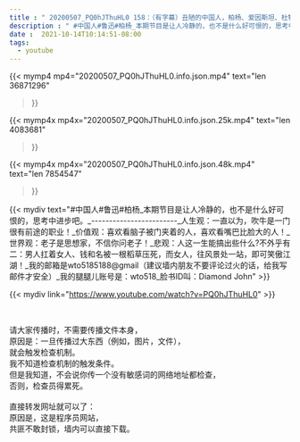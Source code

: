 ```yaml
---
title : " 20200507_PQ0hJThuHL0 158：（有字幕）丑陋的中国人，柏杨、爱因斯坦、杜牧、兰陵笑笑生、鲁迅这五大人物早把昨天、今天和未来的中国人嘴脸写了个底朝天。我不是中国人，我是蜀国人。 "
description : " #中国人#鲁迅#柏杨_本期节目是让人冷静的，也不是什么好可恨的，思考中进步吧。_------------------------_人生观：一直以为，吹牛是一门很有前途的职业！_价值观：喜欢看脑子被门夹着的人，喜欢看嘴巴比脸大的人！_世界观：老子是思想家，不信你问老子！_悲观：人这一生能搞出些什么?不外乎有二：男人扛着女人、钱和名被一根稻草压死，而女人，往风景处一站，即可笑傲江湖！_我的邮箱是wto5185188@gmail（建议墙内朋友不要评论过火的话，给我写邮件才安全）_我的腿腿儿账号是：wto518_脸书ID叫：Diamond John "
date :  2021-10-14T10:14:51-08:00
tags:
  - youtube
---
```


{{< mymp4 mp4="20200507_PQ0hJThuHL0.info.json.mp4" 
text="len 36871296"
>}}

{{< mymp4x  mp4x="20200507_PQ0hJThuHL0.info.json.25k.mp4"
text="len 4083681"
>}}

{{< mymp4x  mp4x="20200507_PQ0hJThuHL0.info.json.48k.mp4"
text="len 7854547"
>}}


{{< mydiv text="#中国人#鲁迅#柏杨_本期节目是让人冷静的，也不是什么好可恨的，思考中进步吧。_------------------------_人生观：一直以为，吹牛是一门很有前途的职业！_价值观：喜欢看脑子被门夹着的人，喜欢看嘴巴比脸大的人！_世界观：老子是思想家，不信你问老子！_悲观：人这一生能搞出些什么?不外乎有二：男人扛着女人、钱和名被一根稻草压死，而女人，往风景处一站，即可笑傲江湖！_我的邮箱是wto5185188@gmail（建议墙内朋友不要评论过火的话，给我写邮件才安全）_我的腿腿儿账号是：wto518_脸书ID叫：Diamond John" >}}
<br>

{{< mydiv link="https://www.youtube.com/watch?v=PQ0hJThuHL0" >}}


<br>

请大家传播时，不需要传播文件本身，<br>
原因是：一旦传播过大东西（例如，图片，文件），<br>
就会触发检查机制。<br>
我不知道检查机制的触发条件。<br>
但是我知道，不会说你传一个没有敏感词的网络地址都检查，<br>
否则，检查员得累死。<br><br>
直接转发网址就可以了：<br>
原因是，这是程序员网站，<br>
共匪不敢封锁，墙内可以直接下载。



